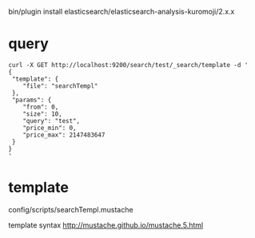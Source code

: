 
bin/plugin install elasticsearch/elasticsearch-analysis-kuromoji/2.x.x


query
==

    curl -X GET http://localhost:9200/search/test/_search/template -d '
    {
     "template": {
        "file": "searchTempl"
     },
     "params": {
        "from": 0,
        "size": 10,
        "query": "test",
        "price_min": 0,
        "price_max": 2147483647
     }
    }
    '

template
==

config/scripts/searchTempl.mustache

template syntax
http://mustache.github.io/mustache.5.html


